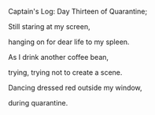 Captain's Log: Day Thirteen of Quarantine;

Still staring at my screen,

hanging on for dear life to my spleen.

As I drink another coffee bean,

trying, trying not to create a scene.

Dancing dressed red outside my window,

during quarantine.
